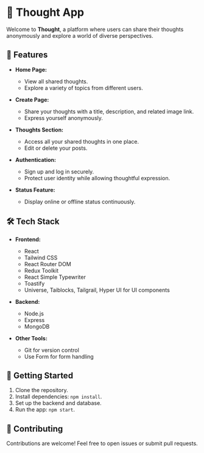 # 🌟 Thought App

Welcome to **Thought**, a platform where users can share their thoughts anonymously and explore a world of diverse perspectives.

## 🚀 Features

- **Home Page:**

  - View all shared thoughts.
  - Explore a variety of topics from different users.

- **Create Page:**

  - Share your thoughts with a title, description, and related image link.
  - Express yourself anonymously.

- **Thoughts Section:**

  - Access all your shared thoughts in one place.
  - Edit or delete your posts.

- **Authentication:**

  - Sign up and log in securely.
  - Protect user identity while allowing thoughtful expression.

- **Status Feature:**
  - Display online or offline status continuously.

## 🛠️ Tech Stack

- **Frontend:**

  - React
  - Tailwind CSS
  - React Router DOM
  - Redux Toolkit
  - React Simple Typewriter
  - Toastify
  - Universe, Taiblocks, Tailgrail, Hyper UI for UI components

- **Backend:**

  - Node.js
  - Express
  - MongoDB

- **Other Tools:**
  - Git for version control
  - Use Form for form handling

## 🏁 Getting Started

1. Clone the repository.
2. Install dependencies: `npm install`.
3. Set up the backend and database.
4. Run the app: `npm start`.

## 🤝 Contributing

Contributions are welcome! Feel free to open issues or submit pull requests.
